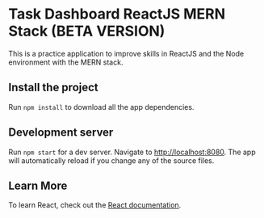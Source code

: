 # Task Dashboard ReactJS MERN Stack (BETA VERSION)

This is a practice application to improve skills in ReactJS and the Node environment with the MERN stack.

## Install the project

Run `npm install` to download all the app dependencies.

## Development server

Run `npm start` for a dev server. Navigate to [http://localhost:8080](http://localhost:8080). The app will automatically reload if you change any of the source files.

## Learn More

To learn React, check out the [React documentation](https://reactjs.org/).
